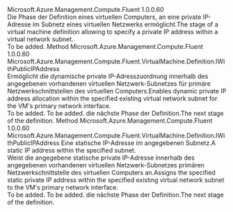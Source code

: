 <Type Name="IWithPrivateIP" FullName="Microsoft.Azure.Management.Compute.Fluent.VirtualMachine.Definition.IWithPrivateIP">
  <TypeSignature Language="C#" Value="public interface IWithPrivateIP" />
  <TypeSignature Language="ILAsm" Value=".class public interface auto ansi abstract IWithPrivateIP" />
  <TypeSignature Language="DocId" Value="T:Microsoft.Azure.Management.Compute.Fluent.VirtualMachine.Definition.IWithPrivateIP" />
  <TypeSignature Language="VB.NET" Value="Public Interface IWithPrivateIP" />
  <TypeSignature Language="F#" Value="type IWithPrivateIP = interface" />
  <AssemblyInfo>
    <AssemblyName>Microsoft.Azure.Management.Compute.Fluent</AssemblyName>
    <AssemblyVersion>1.0.0.60</AssemblyVersion>
  </AssemblyInfo>
  <Interfaces />
  <Docs>
    <summary>
            <span data-ttu-id="8e0ac-101">Die Phase der Definition eines virtuellen Computers, an eine private IP-Adresse im Subnetz eines virtuellen Netzwerks ermöglicht.</span><span class="sxs-lookup"><span data-stu-id="8e0ac-101">The stage of a virtual machine definition allowing to specify a private IP address within a virtual network subnet.</span></span>
            </summary>
    <remarks>To be added.</remarks>
  </Docs>
  <Members>
    <Member MemberName="WithPrimaryPrivateIPAddressDynamic">
      <MemberSignature Language="C#" Value="public Microsoft.Azure.Management.Compute.Fluent.VirtualMachine.Definition.IWithPublicIPAddress WithPrimaryPrivateIPAddressDynamic ();" />
      <MemberSignature Language="ILAsm" Value=".method public hidebysig newslot virtual instance class Microsoft.Azure.Management.Compute.Fluent.VirtualMachine.Definition.IWithPublicIPAddress WithPrimaryPrivateIPAddressDynamic() cil managed" />
      <MemberSignature Language="DocId" Value="M:Microsoft.Azure.Management.Compute.Fluent.VirtualMachine.Definition.IWithPrivateIP.WithPrimaryPrivateIPAddressDynamic" />
      <MemberSignature Language="VB.NET" Value="Public Function WithPrimaryPrivateIPAddressDynamic () As IWithPublicIPAddress" />
      <MemberSignature Language="F#" Value="abstract member WithPrimaryPrivateIPAddressDynamic : unit -&gt; Microsoft.Azure.Management.Compute.Fluent.VirtualMachine.Definition.IWithPublicIPAddress" Usage="iWithPrivateIP.WithPrimaryPrivateIPAddressDynamic " />
      <MemberType>Method</MemberType>
      <AssemblyInfo>
        <AssemblyName>Microsoft.Azure.Management.Compute.Fluent</AssemblyName>
        <AssemblyVersion>1.0.0.60</AssemblyVersion>
      </AssemblyInfo>
      <ReturnValue>
        <ReturnType>Microsoft.Azure.Management.Compute.Fluent.VirtualMachine.Definition.IWithPublicIPAddress</ReturnType>
      </ReturnValue>
      <Parameters />
      <Docs>
        <summary>
            <span data-ttu-id="8e0ac-102">Ermöglicht die dynamische private IP-Adresszuordnung innerhalb des angegebenen vorhandenen virtuellen Netzwerk-Subnetzes für primäre Netzwerkschnittstellen des virtuellen Computers.</span><span class="sxs-lookup"><span data-stu-id="8e0ac-102">Enables dynamic private IP address allocation within the specified existing virtual network subnet for the VM's primary network interface.</span></span>
            </summary>
        <returns>To be added.</returns>
        <remarks>To be added.</remarks>
        <return><span data-ttu-id="8e0ac-103">die nächste Phase der Definition.</span><span class="sxs-lookup"><span data-stu-id="8e0ac-103">The next stage of the definition.</span></span></return>
      </Docs>
    </Member>
    <Member MemberName="WithPrimaryPrivateIPAddressStatic">
      <MemberSignature Language="C#" Value="public Microsoft.Azure.Management.Compute.Fluent.VirtualMachine.Definition.IWithPublicIPAddress WithPrimaryPrivateIPAddressStatic (string staticPrivateIPAddress);" />
      <MemberSignature Language="ILAsm" Value=".method public hidebysig newslot virtual instance class Microsoft.Azure.Management.Compute.Fluent.VirtualMachine.Definition.IWithPublicIPAddress WithPrimaryPrivateIPAddressStatic(string staticPrivateIPAddress) cil managed" />
      <MemberSignature Language="DocId" Value="M:Microsoft.Azure.Management.Compute.Fluent.VirtualMachine.Definition.IWithPrivateIP.WithPrimaryPrivateIPAddressStatic(System.String)" />
      <MemberSignature Language="VB.NET" Value="Public Function WithPrimaryPrivateIPAddressStatic (staticPrivateIPAddress As String) As IWithPublicIPAddress" />
      <MemberSignature Language="F#" Value="abstract member WithPrimaryPrivateIPAddressStatic : string -&gt; Microsoft.Azure.Management.Compute.Fluent.VirtualMachine.Definition.IWithPublicIPAddress" Usage="iWithPrivateIP.WithPrimaryPrivateIPAddressStatic staticPrivateIPAddress" />
      <MemberType>Method</MemberType>
      <AssemblyInfo>
        <AssemblyName>Microsoft.Azure.Management.Compute.Fluent</AssemblyName>
        <AssemblyVersion>1.0.0.60</AssemblyVersion>
      </AssemblyInfo>
      <ReturnValue>
        <ReturnType>Microsoft.Azure.Management.Compute.Fluent.VirtualMachine.Definition.IWithPublicIPAddress</ReturnType>
      </ReturnValue>
      <Parameters>
        <Parameter Name="staticPrivateIPAddress" Type="System.String" />
      </Parameters>
      <Docs>
        <param name="staticPrivateIPAddress"><span data-ttu-id="8e0ac-104">Eine statische IP-Adresse im angegebenen Subnetz.</span><span class="sxs-lookup"><span data-stu-id="8e0ac-104">A static IP address within the specified subnet.</span></span></param>
        <summary>
            <span data-ttu-id="8e0ac-105">Weist die angegebene statische private IP-Adresse innerhalb des angegebenen vorhandenen virtuellen Netzwerk-Subnetzes primären Netzwerkschnittstelle des virtuellen Computers an.</span><span class="sxs-lookup"><span data-stu-id="8e0ac-105">Assigns the specified static private IP address within the specified existing virtual network subnet to the VM's primary network interface.</span></span>
            </summary>
        <returns>To be added.</returns>
        <remarks>To be added.</remarks>
        <return><span data-ttu-id="8e0ac-106">die nächste Phase der Definition.</span><span class="sxs-lookup"><span data-stu-id="8e0ac-106">The next stage of the definition.</span></span></return>
      </Docs>
    </Member>
  </Members>
</Type>